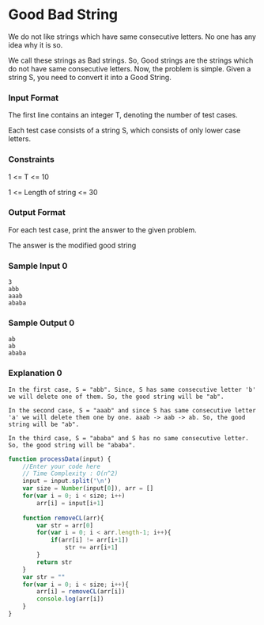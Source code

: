 # Good Bad String

We do not like strings which have same consecutive letters. No one has any idea why it is so.

We call these strings as Bad strings. So, Good strings are the strings which do not have same consecutive letters. Now, the problem is simple. Given a string S, you need to convert it into a Good String.

### Input Format

The first line contains an integer T, denoting the number of test cases.

Each test case consists of a string S, which consists of only lower case letters.

### Constraints

1 <= T <= 10

1 <= Length of string <= 30

### Output Format

For each test case, print the answer to the given problem.

The answer is the modified good string

### Sample Input 0

```
3
abb
aaab
ababa
```

### Sample Output 0
```
ab
ab
ababa
```

### Explanation 0
```
In the first case, S = "abb". Since, S has same consecutive letter 'b' we will delete one of them. So, the good string will be "ab".

In the second case, S = "aaab" and since S has same consecutive letter 'a' we will delete them one by one. aaab -> aab -> ab. So, the good string will be "ab".

In the third case, S = "ababa" and S has no same consecutive letter. So, the good string will be "ababa".
```

```javascript
function processData(input) {
    //Enter your code here
    // Time Complexity : O(n^2)
    input = input.split('\n')
    var size = Number(input[0]), arr = []
    for(var i = 0; i < size; i++)
        arr[i] = input[i+1]
    
    function removeCL(arr){
        var str = arr[0]
        for(var i = 0; i < arr.length-1; i++){
            if(arr[i] != arr[i+1])
                str += arr[i+1]
        }
        return str
    }
    var str = ""
    for(var i = 0; i < size; i++){
        arr[i] = removeCL(arr[i])
        console.log(arr[i])
    }  
}  
```


